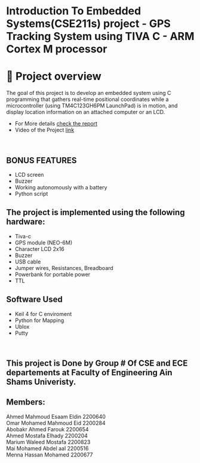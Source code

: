 # Introduction To Embedded Systems(CSE211s) project - GPS Tracking System using TIVA C - ARM Cortex M processor
# 📜 Project overview 
The goal of this project is to develop an embedded system using C programming that gathers real-time positional coordinates while a microcontroller (using TM4C123GH6PM LaunchPad) is in motion, and display 
location information on an attached computer or an LCD.

* For More details [check the report]()
* Video of the Project [link](https://drive.google.com/file/d/1dggrWpeiZJEHvIAa_n1tSXCZSzD64H-m/view?usp=drivesdk)
</br>

## BONUS FEATURES
* LCD screen
* Buzzer
* Working autonomously with a battery
*	Python script 

## The project is implemented using the following hardware:
* Tiva-c
* GPS module (NEO-6M)  
* Character LCD 2x16
* Buzzer
* USB cable
* Jumper wires, Resistances, Breadboard
* Powerbank for portable power
* TTL


## Software Used
* Keil 4 for C enviroment
* Python for Mapping
* Ublox
* Putty

</br>

## This project is Done by Group # Of CSE and ECE departements at Faculty of Engineering Ain Shams Univeristy. </br>
## Members: </br>
Ahmed Mahmoud Esaam Eldin 2200640 </br>
Omar Mohamed Mahmoud Eid  2200284 </br>
Abobakr Ahmed Farouk 2200654 </br>
Ahmed Mostafa Elhady 2200204 </br>
Marium Waleed Mostafa 2200823 </br>
Mai Mohamed Abdel aal 2200516 </br>
Menna Hassan Mohamed 2200677 </br>
